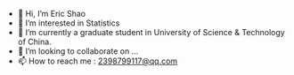 - 👋 Hi, I’m Eric Shao
- 👀 I’m interested in Statistics
- 🌱 I’m currently a graduate student in University of Science & Technology of China.
- 💞️ I’m looking to collaborate on ...
- 📫 How to reach me : 2398799117@qq.com

<!---
EricShao316/EricShao316 is a ✨ special ✨ repository because its `README.md` (this file) appears on your GitHub profile.
You can click the Preview link to take a look at your changes.
--->

